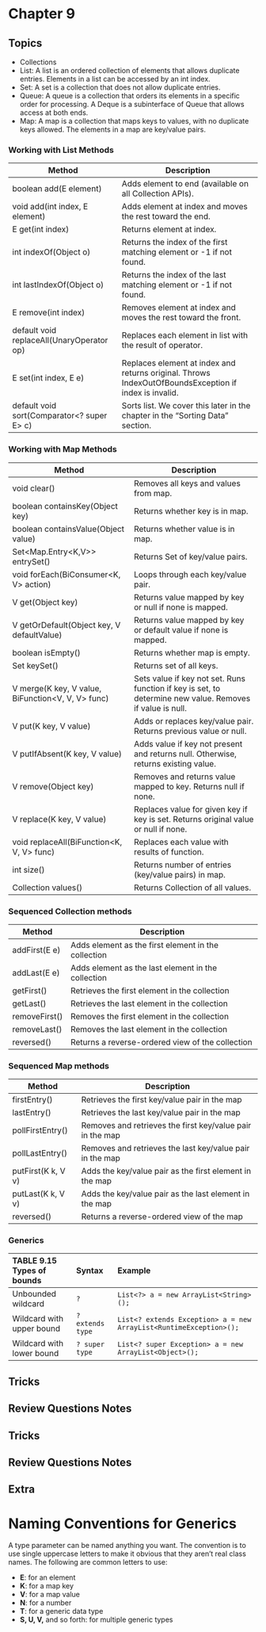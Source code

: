 # Chapter 9

## Topics

* Collections
* List: A list is an ordered collection of elements that allows duplicate entries. Elements in a list can be accessed by an int index.
* Set: A set is a collection that does not allow duplicate entries.
* Queue: A queue is a collection that orders its elements in a specific order for processing.
  A Deque is a subinterface of Queue that allows access at both ends.
* Map: A map is a collection that maps keys to values, with no duplicate keys allowed. The elements in a map are key/value pairs.

### Working with List Methods

| Method                                       | Description                                                                                           |
|----------------------------------------------|-------------------------------------------------------------------------------------------------------|
| boolean add(E element)                       | Adds element to end (available on all Collection APIs).                                               |
| void add(int index, E element)               | Adds element at index and moves the rest toward the end.                                              |
| E get(int index)                             | Returns element at index.                                                                             |
| int indexOf(Object o)                        | Returns the index of the first matching element or -1 if not found.                                   |
| int lastIndexOf(Object o)                    | Returns the index of the last matching element or -1 if not found.                                    |
| E remove(int index)                          | Removes element at index and moves the rest toward the front.                                         |
| default void replaceAll(UnaryOperator<E> op) | Replaces each element in list with the result of operator.                                            |
| E set(int index, E e)                        | Replaces element at index and returns original. Throws IndexOutOfBoundsException if index is invalid. |
| default void sort(Comparator<? super E> c)   | Sorts list. We cover this later in the chapter in the “Sorting Data” section.                         |

### Working with Map Methods

| Method                                            | Description                                                                                               |
|---------------------------------------------------|-----------------------------------------------------------------------------------------------------------|
| void clear()                                      | Removes all keys and values from map.                                                                     |
| boolean containsKey(Object key)                   | Returns whether key is in map.                                                                            |
| boolean containsValue(Object value)               | Returns whether value is in map.                                                                          |
| Set<Map.Entry<K,V>> entrySet()                    | Returns Set of key/value pairs.                                                                           |
| void forEach(BiConsumer<K, V> action)             | Loops through each key/value pair.                                                                        |
| V get(Object key)                                 | Returns value mapped by key or null if none is mapped.                                                    |
| V getOrDefault(Object key, V defaultValue)        | Returns value mapped by key or default value if none is mapped.                                           |
| boolean isEmpty()                                 | Returns whether map is empty.                                                                             |
| Set<K> keySet()                                   | Returns set of all keys.                                                                                  |
| V merge(K key, V value, BiFunction<V, V, V> func) | Sets value if key not set. Runs function if key is set, to determine new value. Removes if value is null. |
| V put(K key, V value)                             | Adds or replaces key/value pair. Returns previous value or null.                                          |
| V putIfAbsent(K key, V value)                     | Adds value if key not present and returns null. Otherwise, returns existing value.                        |
| V remove(Object key)                              | Removes and returns value mapped to key. Returns null if none.                                            |
| V replace(K key, V value)                         | Replaces value for given key if key is set. Returns original value or null if none.                       |
| void replaceAll(BiFunction<K, V, V> func)         | Replaces each value with results of function.                                                             |
| int size()                                        | Returns number of entries (key/value pairs) in map.                                                       |
| Collection<V> values()                            | Returns Collection of all values.                                                                         |

### Sequenced Collection methods

| Method        | Description                                         |
|---------------|-----------------------------------------------------|
| addFirst(E e) | Adds element as the first element in the collection |
| addLast(E e)  | Adds element as the last element in the collection  |
| getFirst()    | Retrieves the first element in the collection       |
| getLast()     | Retrieves the last element in the collection        |
| removeFirst() | Removes the first element in the collection         |
| removeLast()  | Removes the last element in the collection          |
| reversed()    | Returns a reverse-ordered view of the collection    |

### Sequenced Map methods

| Method             | Description                                               |
|--------------------|-----------------------------------------------------------|
| firstEntry()       | Retrieves the first key/value pair in the map             |
| lastEntry()        | Retrieves the last key/value pair in the map              |
| pollFirstEntry()   | Removes and retrieves the first key/value pair in the map |
| pollLastEntry()    | Removes and retrieves the last key/value pair in the map  |
| putFirst(K k, V v) | Adds the key/value pair as the first element in the map   |
| putLast(K k, V v)  | Adds the key/value pair as the last element in the map    |
| reversed()         | Returns a reverse-ordered view of the map                 |

### Generics

| TABLE 9.15 Types of bounds | Syntax           | Example                                                            |
|:---------------------------|:-----------------|:-------------------------------------------------------------------|
| Unbounded wildcard         | `?`              | `List<?> a = new ArrayList<String>();`                             |
| Wildcard with upper bound  | `? extends type` | `List<? extends Exception> a = new ArrayList<RuntimeException>();` |
| Wildcard with lower bound  | `? super type`   | `List<? super Exception> a = new ArrayList<Object>();`             |

## Tricks


## Review Questions Notes

## Tricks


## Review Questions Notes


## Extra

# Naming Conventions for Generics

A type parameter can be named anything you want. The convention is to use single uppercase letters to make it obvious that they aren’t real class names. The following are common letters to use:

- **E**: for an element
- **K**: for a map key
- **V**: for a map value
- **N**: for a number
- **T**: for a generic data type
- **S, U, V,** and so forth: for multiple generic types  


